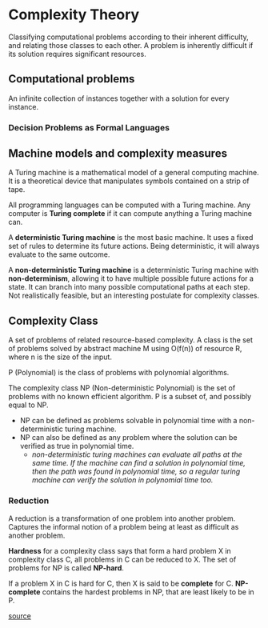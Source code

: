 # Complexity Theory
Classifying computational problems according to their inherent difficulty, and relating those classes to each other. A problem is inherently difficult if its solution requires significant resources.

## Computational problems
An infinite collection of instances together with a solution for every instance.
### Decision Problems as Formal Languages

## Machine models and complexity measures
A Turing machine is a mathematical model of a general computing machine. It is a theoretical device that manipulates symbols contained on a strip of tape.

All programming languages can be computed with a Turing machine. Any computer is **Turing complete** if it can compute anything a Turing machine can.

A **deterministic Turing machine** is the most basic machine. It uses a fixed set of rules to determine its future actions. Being deterministic, it will always evaluate to the same outcome.

A **non-deterministic Turing machine** is a deterministic Turing machine with **non-determinism**, allowing it to have multiple possible future actions for a state. It can branch into many possible computational paths at each step. Not realistically feasible, but an interesting postulate for complexity classes.

## Complexity Class
A set of problems of related resource-based complexity. A class is the set of problems solved by abstract machine M using O(f(n)) of resource R, where n is the size of the input.

P (Polynomial) is the class of problems with polynomial algorithms. 

The complexity class NP (Non-deterministic Polynomial) is the set of problems with no known efficient algorithm. P is a subset of, and possibly equal to NP.
- NP can be defined as problems solvable in polynomial time with a non-deterministic turing machine.
- NP can also be defined as any problem where the solution can be verified as true in polynomial time.
  - *non-deterministic turing machines can evaluate all paths at the same time. If the machine can find a solution in polynomial time, then the path was found in polynomial time, so a regular turing machine can verify the solution in polynomial time too.*

### Reduction
A reduction is a transformation of one problem into another problem. Captures the informal notion of a problem being at least as difficult as another problem.

**Hardness** for a complexity class says that form a hard problem X in complexity class C, all problems in C can be reduced to X. The set of problems for NP is called **NP-hard**.

If a problem X in C is hard for C, then X is said to be **complete** for C. **NP-complete** contains the hardest problems in NP, that are least likely to be in P.

[source](https://en.wikipedia.org/wiki/Computational_complexity_theory#P_versus_NP_problem)

